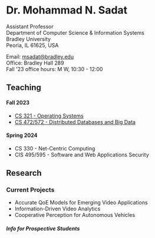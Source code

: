 # Dr. Mohammad N. Sadat
Assistant Professor\
Department of Computer Science & Information Systems \
Bradley University \
Peoria, IL 61625, USA

Email: msadat@bradley.edu \
Office: Bradley Hall 289 \
Fall '23 office hours: M W, 10:30 - 12:00 


## Teaching

#### Fall 2023
- <a 
href="https://github.com/dr-sadat/dr-sadat.github.io/blob/main/CS321.md" 
target="_blank">CS 321 - Operating Systems</a> 
- <a 
href="https://dr-sadat.github.io/blob/main/index_sample.html" 
target="_blank">CS 472/572 - Distributed Databases and Big Data</a> 


#### Spring 2024
- CS 330 - Net-Centric Computing
- CIS 495/595 - Software and Web Applications Security

## Research 

### Current Projects 

- Accurate QoE Models for Emerging Video Applications
- Information-Driven Video Analytics
- Cooperative Perception for Autonomous Vehicles 

##### Info for Prospective Students

